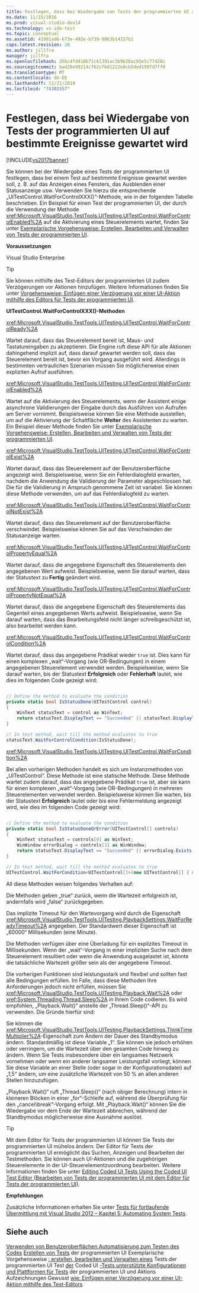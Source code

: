 ```yaml
---
title: Festlegen, dass bei Wiedergabe von Tests der programmierten UI auf bestimmte Ereignisse gewartet wird | Microsoft-Dokumentation
ms.date: 11/15/2016
ms.prod: visual-studio-dev14
ms.technology: vs-ide-test
ms.topic: conceptual
ms.assetid: 41981ad6-673e-492e-b739-9863b14157b1
caps.latest.revision: 26
ms.author: jillfra
manager: jillfra
ms.openlocfilehash: 266c4fd418b71c61391ac3b9b20ac93e5c77428c
ms.sourcegitcommit: bad28e99214cf62cfbd1222e8cb5ded1997d7ff0
ms.translationtype: MT
ms.contentlocale: de-DE
ms.lasthandoff: 11/21/2019
ms.locfileid: "74302557"
---
```

# <a name="making-coded-ui-tests-wait-for-specific-events-during-playback"></a>Festlegen, dass bei Wiedergabe von Tests der programmierten UI auf bestimmte Ereignisse gewartet wird
[!INCLUDE[vs2017banner](../includes/vs2017banner.md)]

Sie können bei der Wiedergabe eines Tests der programmierten UI festlegen, dass bei einem Test auf bestimmte Ereignisse gewartet werden soll, z. B. auf das Anzeigen eines Fensters, das Ausblenden einer Statusanzeige usw. Verwenden Sie hierzu die entsprechende „UITestControl.WaitForControlXXX()“-Methode, wie in der folgenden Tabelle beschrieben. Ein Beispiel für einen Test der programmierten UI, der durch die Verwendung der Methode <xref:Microsoft.VisualStudio.TestTools.UITesting.UITestControl.WaitForControlEnabled%2A> auf die Aktivierung eines Steuerelements wartet, finden Sie unter [Exemplarische Vorgehensweise: Erstellen, Bearbeiten und Verwalten von Tests der programmierten UI](../test/walkthrough-creating-editing-and-maintaining-a-coded-ui-test.md).

 **Voraussetzungen**

 Visual Studio Enterprise

> [!TIP]
> Sie können mithilfe des Test-Editors der programmierten UI zudem Verzögerungen vor Aktionen hinzufügen. Weitere Informationen finden Sie unter [Vorgehensweise: Einfügen einer Verzögerung vor einer UI-Aktion mithilfe des Editors für Tests der programmierten UI](https://msdn.microsoft.com/library/509f8ef7-e105-4049-b11b-d64549e055b0).

 **UITestControl.WaitForControlXXX()-Methoden**

 <xref:Microsoft.VisualStudio.TestTools.UITesting.UITestControl.WaitForControlReady%2A>

 Wartet darauf, dass das Steuerelement bereit ist, Maus- und Tastatureingaben zu akzeptieren. Die Engine ruft diese API für alle Aktionen dahingehend implizit auf, dass darauf gewartet werden soll, dass das Steuerelement bereit ist, bevor ein Vorgang ausgeführt wird. Allerdings in bestimmten vertraulichen Szenarien müssen Sie möglicherweise einen expliziten Aufruf ausführen.

 <xref:Microsoft.VisualStudio.TestTools.UITesting.UITestControl.WaitForControlEnabled%2A>

 Wartet auf die Aktivierung des Steuerelements, wenn der Assistent einige asynchrone Validierungen der Eingabe durch das Ausführen von Aufrufen am Server vornimmt. Beispielsweise können Sie eine Methode ausstellen, um auf die Aktivierung der Schaltfläche **Weiter** des Assistenten zu warten. Ein Beispiel dieser Methode finden Sie unter [Exemplarische Vorgehensweise: Erstellen, Bearbeiten und Verwalten von Tests der programmierten UI](../test/walkthrough-creating-editing-and-maintaining-a-coded-ui-test.md).

 <xref:Microsoft.VisualStudio.TestTools.UITesting.UITestControl.WaitForControlExist%2A>

 Wartet darauf, dass das Steuerelement auf der Benutzeroberfläche angezeigt wird. Beispielsweise, wenn Sie ein Fehlerdialogfeld erwarten, nachdem die Anwendung die Validierung der Parameter abgeschlossen hat. Die für die Validierung in Anspruch genommene Zeit ist variabel. Sie können diese Methode verwenden, um auf das Fehlerdialogfeld zu warten.

 <xref:Microsoft.VisualStudio.TestTools.UITesting.UITestControl.WaitForControlNotExist%2A>

 Wartet darauf, dass das Steuerelement auf der Benutzeroberfläche verschwindet. Beispielsweise können Sie auf das Verschwinden der Statusanzeige warten.

 <xref:Microsoft.VisualStudio.TestTools.UITesting.UITestControl.WaitForControlPropertyEqual%2A>

 Wartet darauf, dass die angegebene Eigenschaft des Steuerelements den angegebenen Wert aufweist. Beispielsweise, wenn Sie darauf warten, dass der Statustext zu **Fertig** geändert wird.

 <xref:Microsoft.VisualStudio.TestTools.UITesting.UITestControl.WaitForControlPropertyNotEqual%2A>

 Wartet darauf, dass die angegebene Eigenschaft des Steuerelements das Gegenteil eines angegebenen Werts aufweist. Beispielsweise, wenn Sie darauf warten, dass das Bearbeitungsfeld nicht länger schreibgeschützt ist, also bearbeitet werden kann.

 <xref:Microsoft.VisualStudio.TestTools.UITesting.UITestControl.WaitForControlCondition%2A>

 Wartet darauf, dass das angegebene Prädikat wieder `true` ist. Dies kann für einen komplexen „wait“-Vorgang (wie OR-Bedingungen) in einem angegebenen Steuerelement verwendet werden. Beispielsweise, wenn Sie darauf warten, bis der Statustext **Erfolgreich** oder **Fehlerhaft** lautet, wie dies im folgenden Code gezeigt wird:

```csharp

// Define the method to evaluate the condition
private static bool IsStatusDone(UITestControl control)
{
    WinText statusText = control as WinText;
    return statusText.DisplayText == "Succeeded" || statusText.DisplayText == "Failed";
}

// In test method, wait till the method evaluates to true
statusText.WaitForControlCondition(IsStatusDone);

```

 <xref:Microsoft.VisualStudio.TestTools.UITesting.UITestControl.WaitForCondition%2A>

 Bei allen vorherigen Methoden handelt es sich um Instanzmethoden von „UITestControl“. Diese Methode ist eine statische Methode. Diese Methode wartet zudem darauf, dass das angegebene Prädikat `true` ist, aber sie kann für einen komplexen „wait“-Vorgang (wie OR-Bedingungen) in mehreren Steuerelementen verwendet werden. Beispielsweise können Sie warten, bis der Statustext **Erfolgreich** lautet oder bis eine Fehlermeldung angezeigt wird, wie dies im folgenden Code gezeigt wird:

```csharp

// Define the method to evaluate the condition
private static bool IsStatusDoneOrError(UITestControl[] controls)
{
    WinText statusText = controls[0] as WinText;
    WinWindow errorDialog = controls[1] as WinWindow;
    return statusText.DisplayText == "Succeeded" || errorDialog.Exists;
}

// In test method, wait till the method evaluates to true
UITestControl.WaitForCondition<UITestControl[]>(new UITestControl[] { statusText, errorDialog }, IsStatusDoneOrError);

```

 All diese Methoden weisen folgendes Verhalten auf:

 Die Methoden geben „true“ zurück, wenn die Wartezeit erfolgreich ist, andernfalls wird „false“ zurückgegeben.

 Das implizite Timeout für den Wartevorgang wird durch die Eigenschaft <xref:Microsoft.VisualStudio.TestTools.UITesting.PlaybackSettings.WaitForReadyTimeout%2A> angegeben. Der Standardwert dieser Eigenschaft ist „60000“ Millisekunden (eine Minute).

 Die Methoden verfügen über eine Überladung für ein explizites Timeout in Millisekunden. Wenn der „wait“-Vorgang in einer impliziten Suche nach dem Steuerelement resultiert oder wenn die Anwendung ausgelastet ist, könnte die tatsächliche Wartezeit größer sein als der angegebene Timeout.

 Die vorherigen Funktionen sind leistungsstark und flexibel und sollten fast alle Bedingungen erfüllen. Im Falle, dass diese Methoden Ihre Anforderungen jedoch nicht erfüllen, müssen Sie <xref:Microsoft.VisualStudio.TestTools.UITesting.Playback.Wait%2A> oder <xref:System.Threading.Thread.Sleep%2A> in Ihrem Code codieren. Es wird empfohlen, „Playback.Wait()“ anstelle der „Thread.Sleep()“-API zu verwenden. Die Gründe hierfür sind:

 Sie können die <xref:Microsoft.VisualStudio.TestTools.UITesting.PlaybackSettings.ThinkTimeMultiplier%2A>-Eigenschaft zum Ändern der Dauer des Standbymodus ändern. Standardmäßig ist diese Variable „1“. Sie können sie jedoch erhöhen oder verringern, um die Wartezeit über den gesamten Code hinweg zu ändern. Wenn Sie Tests insbesondere über ein langsames Netzwerk vornehmen oder wenn ein anderer langsamer Leistungsfall vorliegt, können Sie diese Variable an einer Stelle (oder sogar in der Konfigurationsdatei) auf „1,5“ ändern, um eine zusätzliche Wartezeit von 50 % an allen anderen Stellen hinzuzufügen.

 „Playback.Wait()“ ruft „Thread.Sleep()“ (nach obiger Berechnung) intern in kleineren Blöcken in einer „for“-Schleife auf, während die Überprüfung für den „cancel\break“-Vorgang erfolgt. Mit „Playback.Wait()“ können Sie die Wiedergabe vor dem Ende der Wartezeit abbrechen, während der Standbymodus möglicherweise eine Ausnahme auslöst.

> [!TIP]
> Mit dem Editor für Tests der programmierten UI können Sie Tests der programmierten UI mühelos ändern. Der Editor für Tests der programmierten UI ermöglicht das Suchen, Anzeigen und Bearbeiten der Testmethoden. Sie können auch UI-Aktionen und die zugehörigen Steuerelemente in der UI-Steuerelementzuordnung bearbeiten. Weitere Informationen finden Sie unter [Editing Coded UI Tests Using the Coded UI Test Editor (Bearbeiten von Tests der programmierten UI mit dem Editor für Tests der programmierten UI)](../test/editing-coded-ui-tests-using-the-coded-ui-test-editor.md).

 **Empfehlungen**

 Zusätzliche Informationen erhalten Sie unter [Tests für fortlaufende Übermittlung mit Visual Studio 2012 – Kapitel 5: Automating System Tests](https://go.microsoft.com/fwlink/?LinkID=255196).

## <a name="see-also"></a>Siehe auch
 [Verwenden von Benutzeroberflächen Automatisierung zum Testen des Codes](../test/use-ui-automation-to-test-your-code.md) [Erstellen von Tests](../test/use-ui-automation-to-test-your-code.md#VerifyingCodeUsingCUITCreate) der programmierten UI Exemplarische Vorgehensweise [: erstellen, bearbeiten und Verwalten eines](../test/walkthrough-creating-editing-and-maintaining-a-coded-ui-test.md) Tests der programmierten UI Test [der](../test/anatomy-of-a-coded-ui-test.md) Coded UI [-Tests unterstützte Konfigurationen und Plattformen für Tests](../test/supported-configurations-and-platforms-for-coded-ui-tests-and-action-recordings.md) der programmierten UI und Aktions Aufzeichnungen Gewusst [wie: Einfügen einer Verzögerung vor einer UI-Aktion mithilfe des Test-Editors](https://msdn.microsoft.com/library/509f8ef7-e105-4049-b11b-d64549e055b0)
